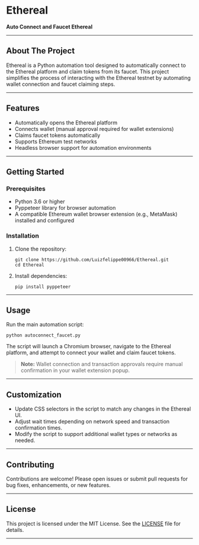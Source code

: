 # Ethereal

**Auto Connect and Faucet Ethereal**

---

## About The Project

Ethereal is a Python automation tool designed to automatically connect to the Ethereal platform and claim tokens from its faucet. This project simplifies the process of interacting with the Ethereal testnet by automating wallet connection and faucet claiming steps.

---

## Features

- Automatically opens the Ethereal platform
- Connects wallet (manual approval required for wallet extensions)
- Claims faucet tokens automatically
- Supports Ethereum test networks
- Headless browser support for automation environments

---

## Getting Started

### Prerequisites

- Python 3.6 or higher
- Pyppeteer library for browser automation
- A compatible Ethereum wallet browser extension (e.g., MetaMask) installed and configured

### Installation

1. Clone the repository:

   ```
   git clone https://github.com/Luizfelippe00966/Ethereal.git
   cd Ethereal
   ```

2. Install dependencies:

   ```
   pip install pyppeteer
   ```

---

## Usage

Run the main automation script:

```
python autoconnect_faucet.py
```

The script will launch a Chromium browser, navigate to the Ethereal platform, and attempt to connect your wallet and claim faucet tokens.

> **Note:** Wallet connection and transaction approvals require manual confirmation in your wallet extension popup.

---

## Customization

- Update CSS selectors in the script to match any changes in the Ethereal UI.
- Adjust wait times depending on network speed and transaction confirmation times.
- Modify the script to support additional wallet types or networks as needed.

---

## Contributing

Contributions are welcome! Please open issues or submit pull requests for bug fixes, enhancements, or new features.

---

## License

This project is licensed under the MIT License. See the [LICENSE](LICENSE) file for details.

---

